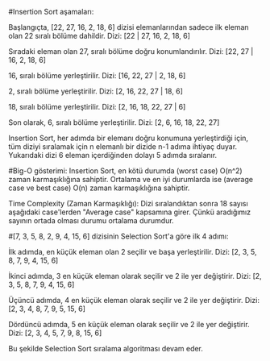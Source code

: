 #Insertion Sort aşamaları:

Başlangıçta, [22, 27, 16, 2, 18, 6] dizisi elemanlarından sadece ilk eleman olan 22 sıralı bölüme dahildir.
Dizi: [22 | 27, 16, 2, 18, 6]

Sıradaki eleman olan 27, sıralı bölüme doğru konumlandırılır.
Dizi: [22, 27 | 16, 2, 18, 6]

16, sıralı bölüme yerleştirilir.
Dizi: [16, 22, 27 | 2, 18, 6]

2, sıralı bölüme yerleştirilir.
Dizi: [2, 16, 22, 27 | 18, 6]

18, sıralı bölüme yerleştirilir.
Dizi: [2, 16, 18, 22, 27 | 6]

Son olarak, 6, sıralı bölüme yerleştirilir.
Dizi: [2, 6, 16, 18, 22, 27]

Insertion Sort, her adımda bir elemanı doğru konumuna yerleştirdiği için, tüm diziyi sıralamak için n elemanlı bir dizide n-1 adıma ihtiyaç duyar. Yukarıdaki dizi 6 eleman içerdiğinden dolayı 5 adımda sıralanır.

#Big-O gösterimi: Insertion Sort, en kötü durumda (worst case) O(n^2) zaman karmaşıklığına sahiptir. Ortalama ve en iyi durumlarda ise (average case ve best case) O(n) zaman karmaşıklığına sahiptir.

Time Complexity (Zaman Karmaşıklığı):
Dizi sıralandıktan sonra 18 sayısı aşağıdaki case'lerden "Average case" kapsamına girer. Çünkü aradığımız sayının ortada olması durumu ortalama durumdur.

#[7, 3, 5, 8, 2, 9, 4, 15, 6] dizisinin Selection Sort'a göre ilk 4 adımı:

İlk adımda, en küçük eleman olan 2 seçilir ve başa yerleştirilir.
Dizi: [2, 3, 5, 8, 7, 9, 4, 15, 6]

İkinci adımda, 3 en küçük eleman olarak seçilir ve 2 ile yer değiştirir.
Dizi: [2, 3, 5, 8, 7, 9, 4, 15, 6]

Üçüncü adımda, 4 en küçük eleman olarak seçilir ve 2 ile yer değiştirir.
Dizi: [2, 3, 4, 8, 7, 9, 5, 15, 6]

Dördüncü adımda, 5 en küçük eleman olarak seçilir ve 2 ile yer değiştirir.
Dizi: [2, 3, 4, 5, 7, 9, 8, 15, 6]

Bu şekilde Selection Sort sıralama algoritması devam eder.
